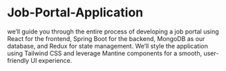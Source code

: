 # Job-Portal-Application
we’ll guide you through the entire process of developing a job portal using React for the frontend, Spring Boot for the backend, MongoDB as our database, and Redux for state management. We’ll style the application using Tailwind CSS and leverage Mantine components for a smooth, user-friendly UI experience.
